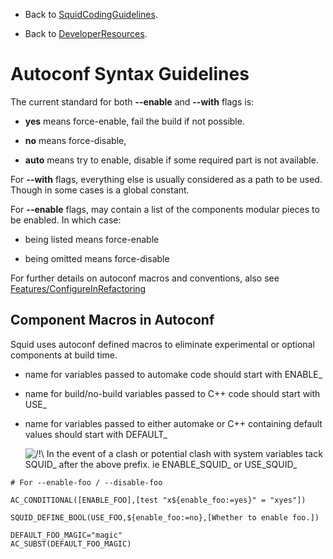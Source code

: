   - Back to
    [SquidCodingGuidelines](https://wiki.squid-cache.org/SquidCodingGuidelines/AutoConf/SquidCodingGuidelines#).

  - Back to
    [DeveloperResources](https://wiki.squid-cache.org/SquidCodingGuidelines/AutoConf/DeveloperResources#).

# Autoconf Syntax Guidelines

The current standard for both **--enable** and **--with** flags is:

  - **yes** means force-enable, fail the build if not possible.

  - **no** means force-disable,

  - **auto** means try to enable, disable if some required part is not
    available.

For **--with** flags, everything else is usually considered as a path to
be used. Though in some cases is a global constant.

For **--enable** flags, may contain a list of the components modular
pieces to be enabled. In which case:

  - being listed means force-enable

  - being omitted means force-disable

For further details on autoconf macros and conventions, also see
[Features/ConfigureInRefactoring](https://wiki.squid-cache.org/SquidCodingGuidelines/AutoConf/Features/ConfigureInRefactoring#)

## Component Macros in Autoconf

Squid uses autoconf defined macros to eliminate experimental or optional
components at build time.

  - name for variables passed to automake code should start with
    ENABLE\_

  - name for build/no-build variables passed to C++ code should start
    with USE\_

  - name for variables passed to either automake or C++ containing
    default values should start with DEFAULT\_
    
    ![/\!\\](https://wiki.squid-cache.org/wiki/squidtheme/img/alert.png)
    In the event of a clash or potential clash with system variables
    tack SQUID\_ after the above prefix. ie ENABLE\_SQUID\_ or
    USE\_SQUID\_

<!-- end list -->

    # For --enable-foo / --disable-foo
    
    AC_CONDITIONAL([ENABLE_FOO],[test "x${enable_foo:=yes}" = "xyes"])
    
    SQUID_DEFINE_BOOL(USE_FOO,${enable_foo:=no},[Whether to enable foo.])
    
    DEFAULT_FOO_MAGIC="magic"
    AC_SUBST(DEFAULT_FOO_MAGIC)
